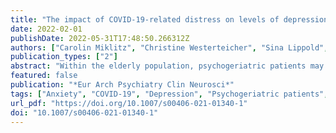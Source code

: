 ```yaml
---
title: "The impact of COVID-19-related distress on levels of depression, anxiety and quality of life in psychogeriatric patients"
date: 2022-02-01
publishDate: 2022-05-31T17:48:50.266312Z
authors: ["Carolin Miklitz", "Christine Westerteicher", "Sina Lippold", "Lena Ochs", "Anja Schneider", "Klaus Fliessbach"]
publication_types: ["2"]
abstract: "Within the elderly population, psychogeriatric patients may be particularly susceptible to negative mental health effects of the coronavirus crisis. Detailed information about the psychosocial well-being of psychogeriatric patients during the pandemic is still sparse. Here we examined which aspects of subjective experience of the COVID-19 pandemic especially affect levels of depression, anxiety and quality of life in psychogeriatric patients with and without cognitive impairment. A cross-sectional paper survey was conducted during the first German lockdown among patients with a diagnosed psychiatric disorder (≥ 60 years) or a diagnosed neurodegenerative disease (regardless of their age) from the department for neurodegenerative diseases and geriatric psychiatry at the University of Bonn. The WHO-5-, GAD-7- and WHOQOL-old score were used to determine levels of depression, anxiety and quality of life. The second part obtained information about the subjective experience of the COVID-19 pandemic. Statistical analysis included among others principal component analysis and multiple linear regression analysis. COVID-19-related, immediate distress was a strong predictor of elevated symptoms of depression, anxiety and a reduced quality of life. COVID-19-related concerns regarding health and financial security, however, were not significantly associated with negative mental health outcomes. The overall prevalence of symptoms of depression (50.8% [95% CI 43.8–57.6%]) and anxiety (32.7% [95% CI 26.4–39.2%]) among psychogeriatric patients was high. Our findings indicate that psychogeriatric patients are not significantly affected by COVID-19-related concerns but are primarily suffering from emotional consequences resulting from changed living conditions due to the pandemic."
featured: false
publication: "*Eur Arch Psychiatry Clin Neurosci*"
tags: ["Anxiety", "COVID-19", "Depression", "Psychogeriatric patients", "Quality of life"]
url_pdf: "https://doi.org/10.1007/s00406-021-01340-1"
doi: "10.1007/s00406-021-01340-1"
---
```


